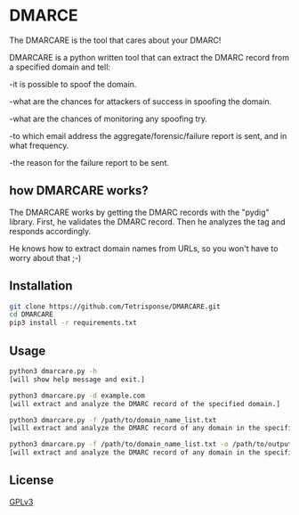 # DMARCE

The DMARCARE is the tool that cares about your DMARC!

DMARCARE is a python written tool that can extract the DMARC record from a specified domain 
and tell:

-it is possible to spoof the domain.

-what are the chances for attackers of success in spoofing the domain.

-what are the chances of monitoring any spoofing try.

-to which email address the aggregate/forensic/failure report is sent, and in what frequency.

-the reason for the failure report to be sent.

## how DMARCARE works?
The DMARCARE works by getting the DMARC records with the "pydig" library.
First, he validates the DMARC record. Then he analyzes the tag and responds accordingly.

He knows how to extract domain names from URLs, so you won't have to worry about that ;-)

## Installation



```bash
git clone https://github.com/Tetrisponse/DMARCARE.git
cd DMARCARE
pip3 install -r requirements.txt
```
## Usage
```bash
python3 dmarcare.py -h 
[will show help message and exit.]

python3 dmarcare.py -d example.com 
[will extract and analyze the DMARC record of the specified domain.]

python3 dmarcare.py -f /path/to/domain_name_list.txt  
[will extract and analyze the DMARC record of any domain in the specified list.]

python3 dmarcare.py -f /path/to/domain_name_list.txt -o /path/to/output
[will extract and analyze the DMARC record of any domain in the specified list and saves the output.]

```
## License
[GPLv3](https://www.gnu.org/licenses/gpl-3.0.en.html)
